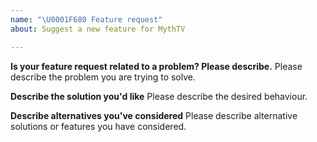 ```yaml
---
name: "\U0001F680 Feature request"
about: Suggest a new feature for MythTV

---
```


<!--
Thank you for suggesting an idea to make MythTV better.

Please fill in as much of the template below as you're able to.
-->

**Is your feature request related to a problem? Please describe.**
Please describe the problem you are trying to solve.

**Describe the solution you'd like**
Please describe the desired behaviour.

**Describe alternatives you've considered**
Please describe alternative solutions or features you have considered.

